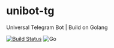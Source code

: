 # unibot-tg
Universal Telegram Bot | Build on Golang

[![Build Status](https://travis-ci.com/s-akhmedoff/unibot-tg.svg?branch=master)](https://travis-ci.com/s-akhmedoff/unibot-tg)
![Go](https://github.com/s-akhmedoff/unibot-tg/workflows/Go/badge.svg?branch=master)
